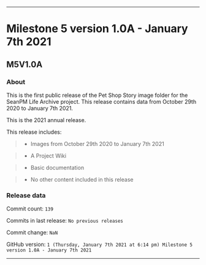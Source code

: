 
***

# Milestone 5 version 1.0A - January 7th 2021

## M5V1.0A

### About

This is the first public release of the Pet Shop Story image folder for the SeanPM Life Archive project. This release contains data from October 29th 2020 to January 7th 2021.

This is the 2021 annual release.

This release includes:

> * Images from October 29th 2020 to January 7th 2021

> * A Project Wiki

> * Basic documentation

> * No other content included in this release

<!--

Changes in this release:

> * Deleted x `IGNORE.md` files

> * Documentation updates, adding release notes for v1

> * No other changes in this release

!-->

### Release data

Commit count: `139`

Commits in last release: `No previous releases`

Commit change: `NaN`

GitHub version: `1 (Thursday, January 7th 2021 at 6:14 pm) Milestone 5 version 1.0A - January 7th 2021`

***
